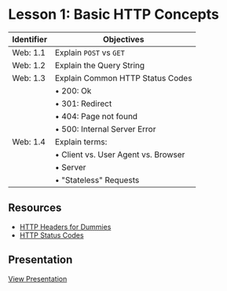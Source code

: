 # Lesson 1: Basic HTTP Concepts

Identifier   | Objectives
-------------|------------
Web: 1.1     | Explain `POST` vs `GET`
Web: 1.2     | Explain the Query String
Web: 1.3     | Explain Common HTTP Status Codes
             | &bull; 200: Ok
             | &bull; 301: Redirect
             | &bull; 404: Page not found
             | &bull; 500: Internal Server Error
Web: 1.4     | Explain terms:
             | &bull; Client vs. User Agent vs. Browser
             | &bull; Server
             | &bull; "Stateless" Requests
             
## Resources
- [HTTP Headers for Dummies](http://code.tutsplus.com/tutorials/http-headers-for-dummies--net-8039)
- [HTTP Status Codes](http://en.wikipedia.org/wiki/List_of_HTTP_status_codes)

## Presentation
[View Presentation](https://docs.google.com/a/azpixels.com/presentation/d/1zwj2KV0dzwhF0Q-G1QgkYsB-KR08-HVAqrnSXZRxFzc/edit#slide=id.p)
